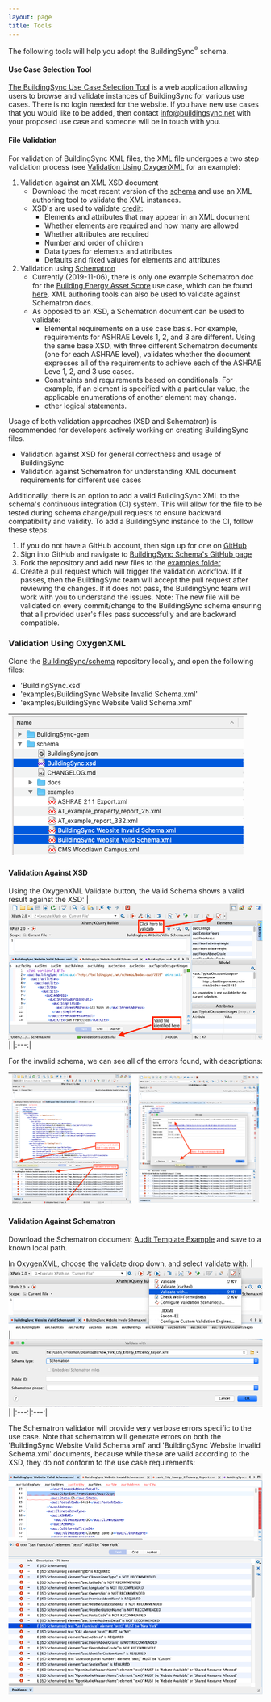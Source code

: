```yaml
---
layout: page
title: Tools
---
```


The following tools will help you adopt the BuildingSync<sup>®</sup> schema.

#### Use Case Selection Tool

[The BuildingSync Use Case Selection Tool](https://selectiontool.buildingsync.net) is a web application allowing users to browse and validate instances of BuildingSync for various use cases. There is no login needed for the website. If you have new use cases that you would like to be added, then contact [info@buildingsync.net](mailto:info@buildingsync.net) with your proposed use case and someone will be in touch with you.

#### File Validation

For validation of BuildingSync XML files, the XML file undergoes a two step validation process (see [Validation Using OxygenXML](#validation-using-oxygenxml) for an example):
1. Validation against an XML XSD document
	- Download the most recent version of the [schema](../schema) and use an XML authoring tool to validate the XML instances.
	- XSD's are used to validate [credit](https://www.youtube.com/watch?v=PpvX3izvRWU&list=PL73qvSDlAVViXEuAWaRFKul4gmYX9D-qL):
		- Elements and attributes that may appear in an XML document
		- Whether elements are required and how many are allowed
		- Whether attributes are required
		- Number and order of children
		- Data types for elements and attributes
		- Defaults and fixed values for elements and attributes
1. Validation using [Schematron](http://schematron.com/)
	- Currently (2019-11-06), there is only one example Schematron doc for the [Building Energy Asset Score](https://buildingenergyscore.energy.gov/) use case, which can be found [here](https://github.com/BuildingSync/assetscore-schematron-docs/blob/master/docs/Audit_Template/New_York_City_Energy_Efficiency_Report.xml). XML authoring tools can also be used to validate against Schematron docs.
	- As opposed to an XSD, a Schematron document can be used to validate:
		- Elemental requirements on a use case basis. For example, requirements for ASHRAE Levels 1, 2, and 3 are different. Using the same base XSD, with three different Schematron documents (one for each ASHRAE level), validates whether the document expresses all of the requirements to achieve each of the ASHRAE Leve 1, 2, and 3 use cases.
		- Constraints and requirements based on conditionals. For example, if an element is specified with a particular value, the applicable enumerations of another element may change.
		- other logical statements.

Usage of both validation approaches (XSD and Schematron) is recommended for developers actively working on creating BuildingSync files.
- Validation against XSD for general correctness and usage of BuildingSync
- Validation against Schematron for understanding XML document requirements for different use cases

Additionally, there is an option to add a valid BuildingSync XML to the schema's continuous integration (CI) system. This will allow for the file to be tested during schema change/pull requests to ensure backward compatibility and validity. To add a BuildingSync instance to the CI, follow these steps:

1. If you do not have a GitHub account, then sign up for one on [GitHub](https://github.com)
1. Sign into GitHub and navigate to [BuildingSync Schema's GitHub page](https://github.com/buildingsync/schema)
1. Fork the repository and add new files to the [examples folder](https://github.com/BuildingSync/schema/tree/develop/examples)
1. Create a pull request which will trigger the validation workflow. If it passes, then the BuildingSync team will accept the pull request after reviewing the changes. If it does not pass, the BuildingSync team will work with you to understand the issues. Note: The new file will be validated on every commit/change to the BuildingSync schema ensuring that all provided user's files pass successfully and are backward compatible.

### Validation Using OxygenXML
Clone the [BuildingSync/schema](https://github.com/BuildingSync/schema) repository locally, and open the following files:
- 'BuildingSync.xsd'
- 'examples/BuildingSync Website Invalid Schema.xml'
- 'examples/BuildingSync Website Valid Schema.xml'

|![open_files](resources/img/open_files.png)|
|:---:|

#### Validation Against XSD
Using the OxygenXML Validate button, the Valid Schema shows a valid result against the XSD:
|![valid](resources/img/valid_xsd.png)|
|:---:|

For the invalid schema, we can see all of the errors found, with descriptions:

| ![invalid_xsd1](resources/img/invalid_xsd1.png) | ![invalid_xsd2](resources/img/invalid_xsd2.png) |
|:---:|:---:|

#### Validation Against Schematron
Download the Schematron document [Audit Template Example](https://raw.githubusercontent.com/BuildingSync/assetscore-schematron-docs/master/docs/Audit_Template/New_York_City_Energy_Efficiency_Report.xml) and save to a known local path.

In OxygenXML, choose the validate drop down, and select validate with:
| ![sch1](resources/img/sch1.png) | ![sch2](resources/img/sch2.png) |
|:---:|:---:|

The Schematron validator will provide very verbose errors specific to the use case.  Note that schematron will generate errors on both the 'BuildingSync Website Valid Schema.xml' and 'BuildingSync Website Invalid Schema.xml' documents, because while these are valid according to the XSD, they do not conform to the use case requirements:

![sch3](resources/img/sch3.png)